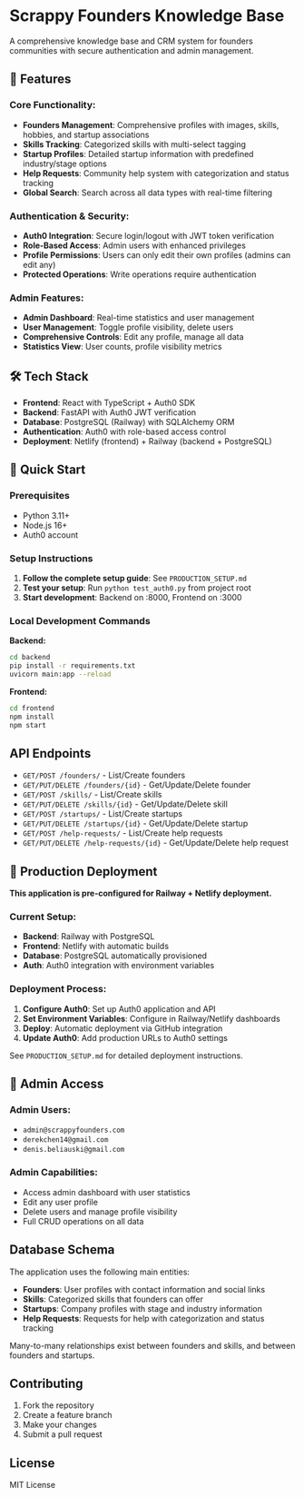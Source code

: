 # Scrappy Founders Knowledge Base

A comprehensive knowledge base and CRM system for founders communities with secure authentication and admin management.

## 🚀 Features

### Core Functionality:
- **Founders Management**: Comprehensive profiles with images, skills, hobbies, and startup associations
- **Skills Tracking**: Categorized skills with multi-select tagging
- **Startup Profiles**: Detailed startup information with predefined industry/stage options
- **Help Requests**: Community help system with categorization and status tracking
- **Global Search**: Search across all data types with real-time filtering

### Authentication & Security:
- **Auth0 Integration**: Secure login/logout with JWT token verification
- **Role-Based Access**: Admin users with enhanced privileges
- **Profile Permissions**: Users can only edit their own profiles (admins can edit any)
- **Protected Operations**: Write operations require authentication

### Admin Features:
- **Admin Dashboard**: Real-time statistics and user management
- **User Management**: Toggle profile visibility, delete users
- **Comprehensive Controls**: Edit any profile, manage all data
- **Statistics View**: User counts, profile visibility metrics

## 🛠️ Tech Stack

- **Frontend**: React with TypeScript + Auth0 SDK
- **Backend**: FastAPI with Auth0 JWT verification
- **Database**: PostgreSQL (Railway) with SQLAlchemy ORM
- **Authentication**: Auth0 with role-based access control
- **Deployment**: Netlify (frontend) + Railway (backend + PostgreSQL)

## 🏃 Quick Start

### Prerequisites
- Python 3.11+
- Node.js 16+
- Auth0 account

### Setup Instructions
1. **Follow the complete setup guide**: See `PRODUCTION_SETUP.md`
2. **Test your setup**: Run `python test_auth0.py` from project root
3. **Start development**: Backend on :8000, Frontend on :3000

### Local Development Commands

**Backend:**
```bash
cd backend
pip install -r requirements.txt
uvicorn main:app --reload
```

**Frontend:**
```bash
cd frontend  
npm install
npm start
```

## API Endpoints

- `GET/POST /founders/` - List/Create founders
- `GET/PUT/DELETE /founders/{id}` - Get/Update/Delete founder
- `GET/POST /skills/` - List/Create skills
- `GET/PUT/DELETE /skills/{id}` - Get/Update/Delete skill
- `GET/POST /startups/` - List/Create startups
- `GET/PUT/DELETE /startups/{id}` - Get/Update/Delete startup
- `GET/POST /help-requests/` - List/Create help requests
- `GET/PUT/DELETE /help-requests/{id}` - Get/Update/Delete help request

## 🚀 Production Deployment

**This application is pre-configured for Railway + Netlify deployment.**

### Current Setup:
- **Backend**: Railway with PostgreSQL
- **Frontend**: Netlify with automatic builds
- **Database**: PostgreSQL automatically provisioned
- **Auth**: Auth0 integration with environment variables

### Deployment Process:
1. **Configure Auth0**: Set up Auth0 application and API
2. **Set Environment Variables**: Configure in Railway/Netlify dashboards
3. **Deploy**: Automatic deployment via GitHub integration
4. **Update Auth0**: Add production URLs to Auth0 settings

See `PRODUCTION_SETUP.md` for detailed deployment instructions.

## 🔐 Admin Access

### Admin Users:
- `admin@scrappyfounders.com`
- `derekchen14@gmail.com`
- `denis.beliauski@gmail.com`

### Admin Capabilities:
- Access admin dashboard with user statistics
- Edit any user profile
- Delete users and manage profile visibility
- Full CRUD operations on all data

## Database Schema

The application uses the following main entities:

- **Founders**: User profiles with contact information and social links
- **Skills**: Categorized skills that founders can offer
- **Startups**: Company profiles with stage and industry information
- **Help Requests**: Requests for help with categorization and status tracking

Many-to-many relationships exist between founders and skills, and between founders and startups.

## Contributing

1. Fork the repository
2. Create a feature branch
3. Make your changes
4. Submit a pull request

## License

MIT License